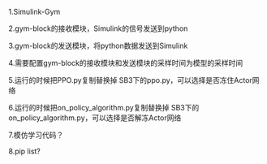 1.Simulink-Gym

2.gym-block的接收模块，Simulink的信号发送到python

3.gym-block的发送模块，将python数据发送到Simulink

4.需要配置gym-block的接收模块和发送模块的采样时间为模型的采样时间

5.运行的时候把PPO.py复制替换掉 SB3下的ppo.py，可以选择是否冻住Actor网络

6.运行的时候把on_policy_algorithm.py复制替换掉 SB3下的on_policy_algorithm.py，可以选择是否解冻Actor网络

7.模仿学习代码？

8.pip list?
